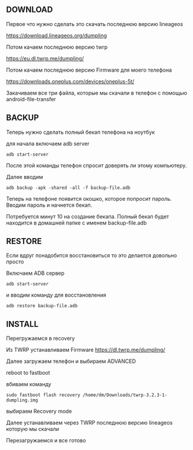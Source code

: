 ## DOWNLOAD

Первое что нужно сделать это скачать последнюю версию lineageos

https://download.lineageos.org/dumpling

Потом качаем последнюю версию twrp

https://eu.dl.twrp.me/dumpling/

Потом качаем последнюю версию Firmware для моего телефона

https://downloads.oneplus.com/devices/oneplus-5t/

Закачиваем все три файла, которые мы скачали в телефон с помощью android-file-transfer

## BACKUP

Теперь нужно сделать полный бекап телефона на ноутбук

для начала включаем adb server

~~~~
adb start-server
~~~~

После этой команды телефон спросит доверять ли этому компьютеру.

Далее вводим

~~~~
adb backup -apk -shared -all -f backup-file.adb
~~~~

Теперь на телефоне появится окошко, которое попросит пароль. Вводим пароль и начнется бекап.

Потребуется минут 10 на создание бекапа. Полный бекап будет находится в домашней папке с именем backup-file.adb

## RESTORE

Если вдруг понадобится восстановиться то это делается довольно просто

Включаем ADB сервер

~~~~
adb start-server
~~~~

и вводим команду для восстановления

~~~~
adb restore backup-file.adb
~~~~

## INSTALL

Перегружаемся в recovery

Из TWRP устанавливаем Firmware https://dl.twrp.me/dumpling/

Далее загружаем телефон и выбираем ADVANCED

reboot to fastboot

вбиваем команду

~~~~
sudo fastboot flash recovery /home/dm/Downloads/twrp-3.2.3-1-dumpling.img
~~~~

выбираем Recovery mode

Далее устанавливаем через TWRP последнюю версию lineageos которую мы скачали

Перезагружаемся и все готово

